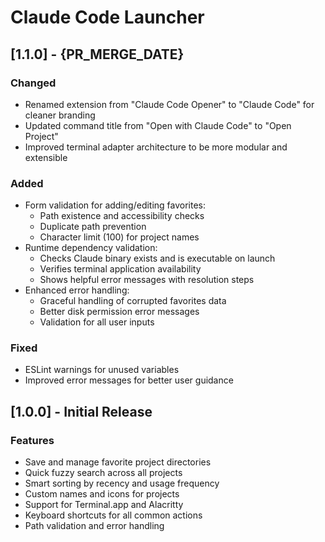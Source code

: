 # Claude Code Launcher

## [1.1.0] - {PR_MERGE_DATE}

### Changed
- Renamed extension from "Claude Code Opener" to "Claude Code" for cleaner branding
- Updated command title from "Open with Claude Code" to "Open Project"
- Improved terminal adapter architecture to be more modular and extensible

### Added
- Form validation for adding/editing favorites:
  - Path existence and accessibility checks
  - Duplicate path prevention
  - Character limit (100) for project names
- Runtime dependency validation:
  - Checks Claude binary exists and is executable on launch
  - Verifies terminal application availability
  - Shows helpful error messages with resolution steps
- Enhanced error handling:
  - Graceful handling of corrupted favorites data
  - Better disk permission error messages
  - Validation for all user inputs

### Fixed
- ESLint warnings for unused variables
- Improved error messages for better user guidance

## [1.0.0] - Initial Release

### Features
- Save and manage favorite project directories
- Quick fuzzy search across all projects
- Smart sorting by recency and usage frequency
- Custom names and icons for projects
- Support for Terminal.app and Alacritty
- Keyboard shortcuts for all common actions
- Path validation and error handling